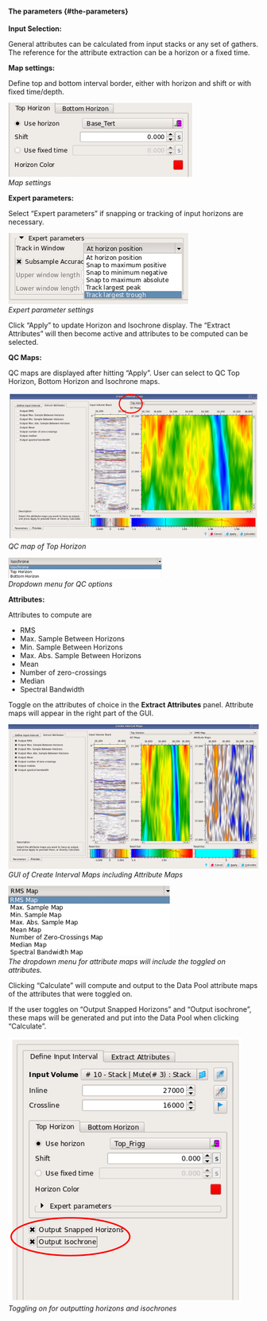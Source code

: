 #### The parameters {#the-parameters}

**Input Selection:**

General attributes can be calculated from input stacks or any set of gathers. The reference for the attribute extraction can be a horizon or a fixed time.

**Map settings:**

Define top and bottom interval border, either with horizon and shift or with fixed time/depth.

![](/assets/191_Interpretation.png)  
_Map settings_

**Expert parameters:**

Select “Expert parameters” if snapping or tracking of input horizons are necessary.

![](/assets/192_Interpretation.png)  
_Expert parameter settings_

Click “Apply” to update Horizon and Isochrone display. The “Extract Attributes” will then become active and attributes to be computed can be selected.

**QC Maps:**

QC maps are displayed after hitting “Apply”. User can select to QC Top Horizon, Bottom Horizon and Isochrone maps.

![](/assets/193_Interpretation.png)  
_QC map of Top Horizon_

![](/assets/194_Interpretation.png)  
_Dropdown menu for QC options_

**Attributes:**

Attributes to compute are

* RMS
* Max. Sample Between Horizons
* Min. Sample Between Horizons
* Max. Abs. Sample Between Horizons
* Mean
* Number of zero-crossings
* Median
* Spectral Bandwidth

Toggle on the attributes of choice in the **Extract Attributes** panel. Attribute maps will appear in the right part of the GUI.

![](/assets/195_Interpretation.png)  
_GUI of Create Interval Maps including Attribute Maps_

![](/assets/196_Interpretation.png)  
_The dropdown menu for attribute maps will include the toggled on attributes._

Clicking “Calculate” will compute and output to the Data Pool attribute maps of the attributes that were toggled on.

If the user toggles on “Output Snapped Horizons” and “Output isochrone”, these maps will be generated and put into the Data Pool when clicking “Calculate”.

![](/assets/197_Interpretation.png)
_Toggling on for outputting horizons and isochrones_ 

